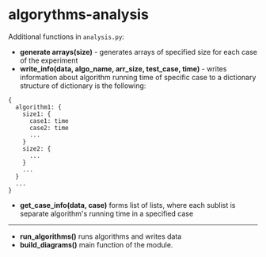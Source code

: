 # algorythms-analysis

Additional functions in ```analysis.py```:
- **generate arrays(size)** - generates arrays of specified size for each case of the experiment
- **write_info(data, algo_name, arr_size, test_case, time)** - writes information about algorithm running time of specific case to a dictionary
structure of dictionary is the following:
```
{
  algorithm1: {
    size1: {
      case1: time
      case2: time
      ...
    }
    size2: {
      ...
    }
    ...
  }
  ...
}
```
- **get_case_info(data, case)** forms list of lists, where each sublist is separate algorithm's running time in a specified case

<hr></hr>

- **run_algorithms()** runs algorithms and writes data
- **build_diagrams()** main function of the module.

